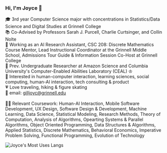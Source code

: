 ### Hi, I'm Joyce 👋

🎓 3rd year Computer Science major with concentrations in Statistics/Data Science and Digital Studies at Grinnell College <br/>
📚 Co-Advised by Professors Sarah J. Purcell, Charlie Curtsinger, and Collin Nolte <br/>
💼 Working as an AI Research Assistant, CSC 208: Discrete Mathematics Course Mentor, Lead Instructional Coordinator at the Grinnell Middle School, Admissions Tour Guide & Information Session Co-Host at Grinnell College <br/>
🦭 Prev. Undergraduate Researcher at Amazon Science and Columbia University's Computer-Enabled Abilities Laboratory (CEAL) ♔ <br/>
💭 Interested in human-computer interaction, learning sciences, social computing, human-AI interaction, tech consulting & product <br/>
💗 Love traveling, hiking & figure skating <br/> 
💌 email: gilljoyc@grinnell.edu <br/> <br/> 
👩‍💻 Relevant Coursework: Human-AI Interaction, Mobile Software Development, UX Design, Software Design & Development, Machine Learning, Data Science, Statistical Modeling, Research Methods, Theory of Computation, Analysis of Algorithms, Opearting Systems & Parallel Algorithms, Object Oriented Programming, Data Structures & Algorithms, Applied Statistics, Discrete Mathematics, Behavioral Economics, Imperative Problem Solving, Functional Programming, Evolution of Technology

<!-- Github stats by https://github.com/anuraghazra/github-readme-stats -->
![Joyce's Most Uses Langs](https://github-readme-stats.vercel.app/api/top-langs/?username=joycegill&layout=compact)

